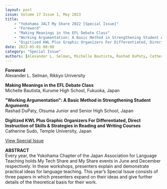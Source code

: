 ```yaml
---
layout: post
issue: Volume 17 Issue 1, May 2023
title: 
    - "Yokohama JALT My Share 2022 [Special Issue]"
    - "Foreword"
    - "Making Meanings in the EFL Debate Class"
    - "Working Argumentation: A Basic Method in Strengthening Student Arguments"
    - "Digitized KWL Plus Graphic Organizers For Differentiated, Direct Instruction of Skills & Strategies in Reading and Writing Courses"
date: 2023-05-01 00:00
category: "Special Issue" 
authors: [Alexander L. Selman, Michelle Bautista, Rashad DuPaty, Catherine Sudo]
---
```


**Foreword**  
Alexander L. Selman, Rikkyo University

**Making Meanings in the EFL Debate Class**   
Michelle Bautista, Kurume High School, Fukuoka, Japan

**"Working Argumentation": A Basic Method in Strengthening Student Arguments**  
Rashad DuPaty, Otsuma Junior and Senior High School, Japan

**Digitized KWL Plus Graphic Organizers For Differentiated, Direct Instruction of Skills & Strategies in Reading and Writing Courses**  
Catherine Sudo, Temple University, Japan

[View Special Issue](http://www.issues.accentsasia.org/issues/17-1/Selman_YoJALT_MyShare_2022)

**ABSTRACT**  
Every year, the Yokohama Chapter of the Japan Association for Language Teaching holds My Tech Share and My Share events in June and December respectively. In these workshops, presenters explain and demonstrate practical ideas for language teaching. This year’s Special Issue consists of three papers in which presenters expand on their ideas and give further details of the theoretical basis for their work.
